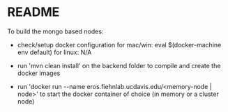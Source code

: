 # README #

To build the mongo based nodes:

- check/setup docker configuration
	for mac/win:
	  eval $(docker-machine env default)
	for linux:
	  N/A
- run 'mvn clean install' on the backend folder to compile and create the docker images

- run 'docker run --name <whateveryouwanttonameyourimage> eros.fiehnlab.ucdavis.edu/<memory-node | node>' to start the docker container of choice (in memory or a cluster node)

